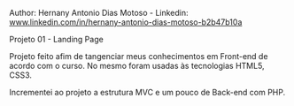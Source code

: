 Author: Hernany Antonio Dias Motoso -
Linkedin: www.linkedin.com/in/hernany-antonio-dias-motoso-b2b47b10a 


Projeto 01 - Landing Page 

Projeto feito afim de tangenciar meus conhecimentos em Front-end de acordo com o curso. 
No mesmo foram usadas às tecnologias HTML5, CSS3.

Incrementei ao projeto a estrutura MVC e um pouco de Back-end com PHP.
